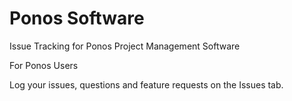 # Ponos Software
Issue Tracking for Ponos Project Management Software

For Ponos Users

Log your issues, questions and feature requests on the Issues tab.
